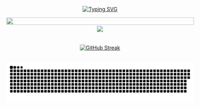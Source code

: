<div align="center" width=100%> 

<div align="center" width=100%>
  
[![Typing SVG](https://readme-typing-svg.herokuapp.com?font=Silkscreen&size=32&duration=4900&pause=1000&color=006AFF&random=false&width=550&lines=Hello!+My+name+is+Igor;I'm+22+years+old;I'm+a+future+developer;Welcome)](https://git.io/typing-svg)

</div> 




<div align="center">
   <a href="https://github.com/devemdobro">
   <img height="50%" width="100%" src="https://github-readme-stats.vercel.app/api?username=igor0liveira&show_icons=true&theme=transparent&include_all_commits=true&count_private=true"/>
   <img height="50%" src="https://github-readme-stats.vercel.app/api/top-langs/?username=igor0liveira&layout=compact&langs_count=6&theme=transparent"/>
</div>
<br>
<div align="center">
  
[![GitHub Streak](https://github-readme-streak-stats.herokuapp.com?user=Igor0liveira&theme=transparent&border_radius=6&locale=pt_BR&date_format=j%2Fn%5B%2FY%5D&card_width=500&card_height=200)](https://git.io/streak-stats)
   
</div>


     
  <br>
<picture align="center">
  <source media="(prefers-color-scheme: dark)" srcset="https://raw.githubusercontent.com/Igor0liveira/Igor0liveira/output/github-contribution-grid-snake-dark.svg">
  <source media="(prefers-color-scheme: ligth)" srcset="https://raw.githubusercontent.com/Igor0liveira/Igor0liveira/output/github-contribution-grid-snake-dark.svg">
  <img align="center" alt="github contribution grid snake animation" src="https://raw.githubusercontent.com/Igor0liveira/Igor0liveira/output/github-contribution-grid-snake.svg">
</picture>

</div>